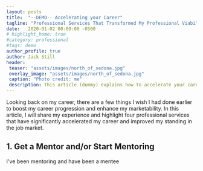 ```yaml
---
layout: posts
title:  "--DEMO-- Accelerating your Career"
tagline: "Professional Services That Transformed My Professional Viability"
date:   2020-01-02 00:00:00 -0500
# highlight_home: true
#category: professional
#tags: demo
author_profile: true
author: Jack Still
header:
 teaser: "assets/images/north_of_sedona.jpg"
 overlay_image: "assets/images/north_of_sedona.jpg"
 caption: "Photo credit: me"
 description: This article (dummy) explains how to accelerate your career by leveraging professional services.
---
```


Looking back on my career, there are a few things I wish I had done earlier to boost my career progression and enhance my marketability. In this article, I will share my experience and highlight four professional services that have significantly accelerated my career and improved my standing in the job market.

## 1. Get a Mentor and/or Start Mentoring
I've been mentoring and have been a mentee